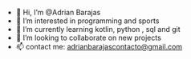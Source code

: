 - 👋 Hi, I’m @Adrian Barajas
- 👀 I’m interested in programming and sports
- 🌱 I’m currently learning kotlin, python , sql and git 
- 💞️ I’m looking to collaborate on new projects
- 📫 contact me: adrianbarajascontacto@gmail.com


<!---
Adrianbsv/Adrianbsv is a ✨ special ✨ repository because its `README.md` (this file) appears on your GitHub profile.
You can click the Preview link to take a look at your changes.
--->
